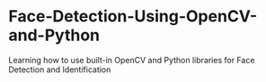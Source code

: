 # Face-Detection-Using-OpenCV-and-Python
Learning how to use built-in OpenCV and Python libraries for Face Detection and Identification
